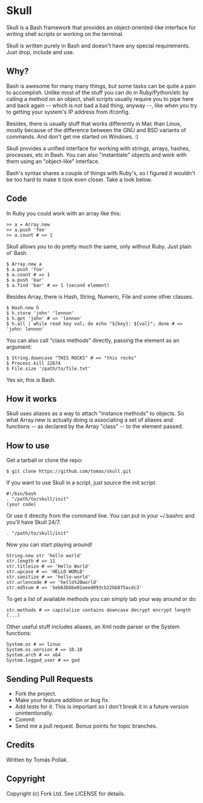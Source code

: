 Skull
======

Skull is a Bash framework that provides an object-oriented-like interface for writing shell scripts or working on the terminal.

Skull is written purely in Bash and doesn't have any special requirements. Just drop, include and use.

Why?
--------

Bash is awesome for many many things, but some tasks can be quite a pain to accomplish. Unlike most of the stuff you can do in Ruby/Python/etc by calling a method on an object, shell scripts usually require you to pipe here and back again -- which is not bad a bad thing, anyway --, like when you try to getting your system's IP address from ifconfig.

Besides, there is usually stuff that works differently in Mac than Linux, mostly because of the difference between the GNU and BSD variants of commands. And don't get me started on Windows. :)

Skull provides a unified interface for working with strings, arrays, hashes, processes, etc in Bash. You can also "instantiate" objects and work with them using an "object-like" interface.

Bash's syntax shares a couple of things with Ruby's, so I figured it wouldn't be too hard to make it look even closer. Take a look below.

Code
----

In Ruby you could work with an array like this:

    >> a = Array.new
    >> a.push 'foo'
    >> a.count # => 1

Skull allows you to do pretty much the same, only without Ruby. Just plain ol' Bash.

    $ Array.new a
    $ a.push 'foo'
    $ a.count # => 1
    $ a.push 'bar'
    $ a.find 'bar' # => 1 (second element)

Besides Array, there is Hash, String, Numeric, File and some other classes.

    $ Hash.new h
    $ h.store 'john' 'lennon'
    $ h.get 'john' # => 'lennon'
    $ h.all | while read key val; do echo "${key}: ${val}"; done # => 'john: lennon'

You can also call "class methods" directly, passing the element as an argument:

    $ String.downcase "THIS ROCKS" # => "this rocks"
    $ Process.kill 22674
    $ File.size '/path/to/file.txt'

Yes sir, this *is* Bash.

How it works
------------

Skull uses aliases as a way to attach "instance methods" to objects. So what Array.new is actually doing is associating a set of aliases and functions -- as declared by the Array "class" -- to the element passed.

How to use
----------

Get a tarball or clone the repo:

    $ git clone https://github.com/tomas/skull.git

If you want to use Skull in a script, just source the init script.

    #!/bin/bash
    . "/path/to/skull/init"
    (your code)

Or use it directly from the command line. You can put in your ~/.bashrc and you'll have Skull 24/7.

    . "/path/to/skull/init"

Now you can start playing around!

    String.new str 'hello world'
    str.length # => 11
    str.titleize # => 'Hello World'
    str.upcase # => 'HELLO WORLD'
    str.sanitize # => 'hello-world'
    str.urlencode # => 'hello%20world'
    str.md5sum # => '5eb63bbbe01eeed093cb22bb8f5acdc3'

To get a list of available methods you can simply tab your way around or do:

    str.methods # => capitalize contains downcase decrypt encrypt length (...)

Other useful stuff includes aliases, an Xml node parser or the System functions:

    System.os # => linux
    System.os.version # => 10.10
    System.arch # => x64
    System.logged_user # => god

Sending Pull Requests
---------------------

* Fork the project.
* Make your feature addition or bug fix.
* Add tests for it. This is important so I don't break it in a future version unintentionally.
* Commit
* Send me a pull request. Bonus points for topic branches.

Credits
-------

Written by Tomás Pollak.

Copyright
---------

Copyright (c) Fork Ltd. See LICENSE for details.

[1]: https://github.com/tomas/prey
